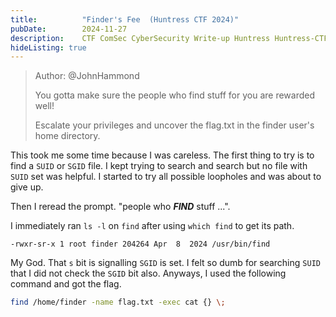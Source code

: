 ```yaml
---
title:          "Finder's Fee  (Huntress CTF 2024)"
pubDate:        2024-11-27
description:    CTF ComSec CyberSecurity Write-up Huntress Huntress-CTF-2024
hideListing: true
---
```


> Author: @JohnHammond
> 
> You gotta make sure the people who find stuff for you are rewarded well!
> 
> Escalate your privileges and uncover the flag.txt in the finder user's home directory.

This took me some time because I was careless. The first thing to try is to find a `SUID` or `SGID` file. I kept trying to search and search but no file with `SUID` set was helpful. I started to try all possible loopholes and was about to give up.

Then I reread the prompt. "people who ***FIND*** stuff ...".

I immediately ran `ls -l` on `find` after using `which find` to get its path.

```
-rwxr-sr-x 1 root finder 204264 Apr  8  2024 /usr/bin/find
```

My God. That `s` bit is signalling `SGID` is set. I felt so dumb for searching `SUID` that I did not check the `SGID` bit also. Anyways, I used the following command and got the flag.

```sh
find /home/finder -name flag.txt -exec cat {} \;
```

